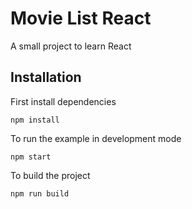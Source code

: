 # Movie List React

A small project to learn React

## Installation

First install dependencies

```shell
npm install
```

To run the example in development mode

```shell
npm start
```

To build the project

```shell
npm run build
```

